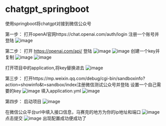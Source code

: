 # chatgpt_springboot
使用springboot将chatgpt对接到微信公众号

第一步：
打开openAI官网https://chat.openai.com/auth/login
注册一个账号并登陆
![image](https://user-images.githubusercontent.com/87122321/218243014-d5d1b163-c426-4cf0-a869-dd92cb2e3524.png)


第二步：
打开 https://openai.com/api/ 登陆
![image](https://user-images.githubusercontent.com/87122321/218243262-cc5a25a2-ace2-4460-9870-c14a62d3a8a5.png)
![image](https://user-images.githubusercontent.com/87122321/218243346-65266adc-2a10-4a69-afb0-a6d732ffbbc6.png)
创建一个key并复制
![image](https://user-images.githubusercontent.com/87122321/218243427-3aade624-7bfa-4045-8cc8-ead5cea59bf5.png)
![image](https://user-images.githubusercontent.com/87122321/218243508-8f7aa0a0-6012-4990-996c-660f03e4ce67.png)

打开项目中的application,将key替换进去
![image](https://user-images.githubusercontent.com/87122321/218243751-9b26ef2f-7c74-4db4-bc91-bcb754925999.png)

第三步：
打开https://mp.weixin.qq.com/debug/cgi-bin/sandboxinfo?action=showinfo&t=sandbox/index注册微信测试公众号并登陆
设置一个自己需要的key
![image](https://user-images.githubusercontent.com/87122321/218641625-5b5ccd1f-cbe7-4563-a1e4-b95fa28fb91a.png)
填入application.yml
![image](https://user-images.githubusercontent.com/87122321/218641937-c1f2b2c2-984e-467f-bad2-7607ebde9b9b.png)

第四步：
启动项目
![image](https://user-images.githubusercontent.com/87122321/218642416-1f4f17d5-44a9-4758-8e04-9bebfea7933a.png)

在微信公众平台url中填入接口信息，马赛克的地方为你的ip地址和端口
![image](https://user-images.githubusercontent.com/87122321/218642252-f3ff5315-1c7d-439f-a8e2-6b0ab8048a3d.png)
点击提交
![image](https://user-images.githubusercontent.com/87122321/218642493-9a1845d9-3413-4b14-abf0-45736a07ae78.png)
出现配置成功便成功了
